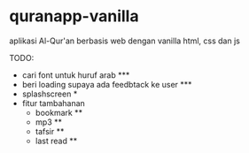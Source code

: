 # quranapp-vanilla

aplikasi Al-Qur'an berbasis web dengan vanilla html, css dan js

TODO:

-   cari font untuk huruf arab \*\*\*
-   beri loading supaya ada feedbtack ke user \*\*\*
-   splashscreen \*
-   fitur tambahanan
    -   bookmark \*\*
    -   mp3 \*\*
    -   tafsir \*\*
    -   last read \*\*
